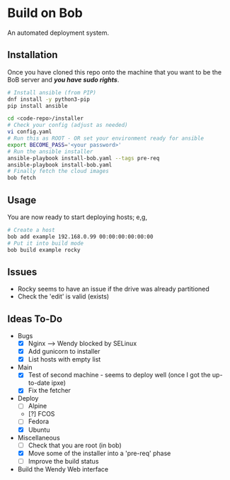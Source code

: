 # Build on Bob

An automated deployment system.

## Installation

Once you have cloned this repo onto the machine that you want to be the BoB server and ***you have sudo rights***.

```bash
# Install ansible (from PIP)
dnf install -y python3-pip
pip install ansible

cd <code-repo>/installer
# Check your config (adjust as needed)
vi config.yaml
# Run this as ROOT - OR set your environment ready for ansible
export BECOME_PASS='<your password>'
# Run the ansible installer
ansible-playbook install-bob.yaml --tags pre-req
ansible-playbook install-bob.yaml
# Finally fetch the cloud images
bob fetch
```

## Usage

You are now ready to start deploying hosts; e,g,
```bash
# Create a host
bob add example 192.168.0.99 00:00:00:00:00:00
# Put it into build mode
bob build example rocky
```

## Issues

- Rocky seems to have an issue if the drive was already partitioned
- Check the 'edit' is valid (exists)

## Ideas To-Do

- Bugs
  - [x] Nginx --> Wendy blocked by SELinux
  - [x] Add gunicorn to installer
  - [x] List hosts with empty list

- Main
  - [x] Test of second machine - seems to deploy well (once I got the up-to-date ipxe)
  - [x] Fix the fetcher

- Deploy
  - [ ] Alpine
  - [?] FCOS
  - [ ] Fedora
  - [x] Ubuntu

- Miscellaneous
  - [ ] Check that you are root (in bob)
  - [x] Move some of the installer into a 'pre-req' phase
  - [ ] Improve the build status

- Build the Wendy Web interface
